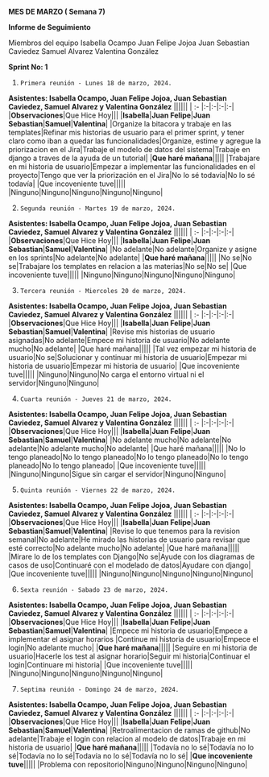 ﻿**MES DE  MARZO ( Semana 7)** 

**Informe de Seguimiento** 

Miembros del equipo
Isabella Ocampo
Juan Felipe Jojoa
Juan Sebastian Caviedez
Samuel Alvarez
Valentina González

**Sprint No: 1**

1.     Primera reunión - Lunes 18 de marzo, 2024. 


**Asistentes: Isabella Ocampo, Juan Felipe Jojoa, Juan Sebastian Caviedez, Samuel Alvarez y Valentina González**
||||||
| :- |:-|:-|:-|:-|
|**Observaciones**|Que Hice Hoy|||
|**Isabella**|**Juan Felipe**|**Juan Sebastian**|**Samuel**|**Valentina**|
|Organize la bitacora y trabaje en las templates|Refinar mis historias de usuario para el primer sprint, y tener claro como iban a quedar las funcionalidades|Organize, estime y agregue la priorizacion en el Jira|Trabaje el modelo de datos del sistema|Trabaje en django a traves de la ayuda de un tutorial|
|**Que haré mañana**|||||
|Trabajare en mi historia de usuario|Empezar a implementar las funcionalidades en el proyecto|Tengo que ver la priorización en el Jira|No lo sé todavía|No lo sé todavía|
|Que incoveniente tuve|||||
|Ninguno|Ninguno|Ninguno|Ninguno|Ninguno|


2.     Segunda reunión - Martes 19 de marzo, 2024. 


**Asistentes: Isabella Ocampo, Juan Felipe Jojoa, Juan Sebastian Caviedez, Samuel Alvarez y Valentina González**
||||||
| :- |:-|:-|:-|:-|
|**Observaciones**|Que Hice Hoy|||
|**Isabella**|**Juan Felipe**|**Juan Sebastian**|**Samuel**|**Valentina**|
|No adelante|No adelante|Organize y asigne en los sprints|No adelante|No adelante|
|**Que haré mañana**|||||
|No se|No se|Trabajare los templates en relacion a las materias|No se|No se|
|Que incoveniente tuve|||||
|Ninguno|Ninguno|Ninguno|Ninguno|Ninguno|

3.     Tercera reunión - Miercoles 20 de marzo, 2024. 


**Asistentes: Isabella Ocampo, Juan Felipe Jojoa, Juan Sebastian Caviedez, Samuel Alvarez y Valentina González**
||||||
| :- |:-|:-|:-|:-|
|**Observaciones**|Que Hice Hoy|||
|**Isabella**|**Juan Felipe**|**Juan Sebastian**|**Samuel**|**Valentina**|
|Revise mis historias de usuario asignadas|No adelante|Empece mi historia de usuario|No adelante mucho|No adelante|
|Que haré mañana|||||
|Tal vez empezar mi historia de usuario|No se|Solucionar y continuar mi historia de usuario|Empezar mi historia de usuario|Empezar mi historia de usuario|
|Que incoveniente tuve|||||
|Ninguno|Ninguno|No carga el entorno virtual ni el servidor|Ninguno|Ninguno|

4.     Cuarta reunión - Jueves 21 de marzo, 2024. 


**Asistentes: Isabella Ocampo, Juan Felipe Jojoa, Juan Sebastian Caviedez, Samuel Alvarez y Valentina González**
||||||
| :- |:-|:-|:-|:-|
|**Observaciones**|Que Hice Hoy|||
|**Isabella**|**Juan Felipe**|**Juan Sebastian**|**Samuel**|**Valentina**|
|No adelante mucho|No adelante|No adelante|No adelante mucho|No adelante|
|Que haré mañana|||||
|No lo tengo planeado|No lo tengo planeado|No lo tengo planeado|No lo tengo planeado|No lo tengo planeado|
|Que incoveniente tuve|||||
|Ninguno|Ninguno|Sigue sin cargar el servidor|Ninguno|Ninguno|


5.     Quinta reunión - Viernes 22 de marzo, 2024. 


**Asistentes: Isabella Ocampo, Juan Felipe Jojoa, Juan Sebastian Caviedez, Samuel Alvarez y Valentina González**
||||||
| :- |:-|:-|:-|:-|
|**Observaciones**|Que Hice Hoy|||
|**Isabella**|**Juan Felipe**|**Juan Sebastian**|**Samuel**|**Valentina**|
|Revise lo que tenemos para la revision semanal|No adelante|He mirado las historias de usuario para revisar que esté correcto|No adelante mucho|No adelante|
|Que haré mañana|||||
|Mirare lo de los templates con Django|No se|Ayude con los diagramas de casos de uso|Continuaré con el modelado de datos|Ayudare con django|
|Que incoveniente tuve|||||
|Ninguno|Ninguno|Ninguno|Ninguno|Ninguno|

6.     Sexta reunión - Sabado 23 de marzo, 2024. 


**Asistentes: Isabella Ocampo, Juan Felipe Jojoa, Juan Sebastian Caviedez, Samuel Alvarez y Valentina González**
||||||
| :- |:-|:-|:-|:-|
|**Observaciones**|Que Hice Hoy|||
|**Isabella**|**Juan Felipe**|**Juan Sebastian**|**Samuel**|**Valentina**|
|Empece  mi historia de usuario|Empece a implementar el asignar horarios |Continue mi historia de usuario|Empece el login|No adelante mucho|
|**Que haré mañana**|||||
|Seguire en mi historia de usuario|Hacerle los test al asignar horario|Seguir mi historia|Continuar el login|Continuare mi historia|
|Que incoveniente tuve|||||
|Ninguno|Ninguno|Ninguno|Ninguno|Ninguno|


7.     Septima reunión - Domingo 24 de marzo, 2024. 


**Asistentes: Isabella Ocampo, Juan Felipe Jojoa, Juan Sebastian Caviedez, Samuel Alvarez y Valentina González**
||||||
| :- |:-|:-|:-|:-|
|**Observaciones**|Que Hice Hoy|||
|**Isabella**|**Juan Felipe**|**Juan Sebastian**|**Samuel**|**Valentina**|
|Retroalimentacion de ramas de github|No adelante|Trabaje el login con relacion al modelo de datos|Trabaje en mi historia de usuario|
|**Que haré mañana**|||||
|Todavía no lo sé|Todavía no lo sé|Todavía no lo sé|Todavía no lo sé|Todavía no lo sé|
|**Que incoveniente tuve**|||||
|Problema con repositorio|Ninguno|Ninguno|Ninguno|Ninguno|

